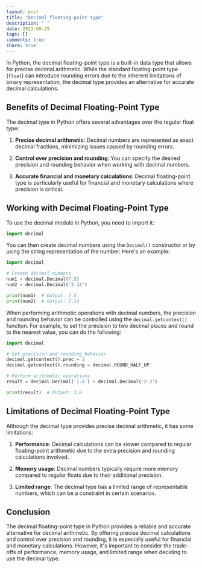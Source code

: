 ```yaml
---
layout: post
title: "Decimal floating-point type"
description: " "
date: 2023-09-29
tags: []
comments: true
share: true
---
```


In Python, the decimal floating-point type is a built-in data type that allows for precise decimal arithmetic. While the standard floating-point type (`float`) can introduce rounding errors due to the inherent limitations of binary representation, the decimal type provides an alternative for accurate decimal calculations.

## Benefits of Decimal Floating-Point Type

The decimal type in Python offers several advantages over the regular float type:

1. **Precise decimal arithmetic**: Decimal numbers are represented as exact decimal fractions, minimizing issues caused by rounding errors.

2. **Control over precision and rounding**: You can specify the desired precision and rounding behavior when working with decimal numbers.

3. **Accurate financial and monetary calculations**: Decimal floating-point type is particularly useful for financial and monetary calculations where precision is critical.

## Working with Decimal Floating-Point Type

To use the decimal module in Python, you need to import it:

```python
import decimal
```

You can then create decimal numbers using the `Decimal()` constructor or by using the string representation of the number. Here's an example:

```python
import decimal

# Create decimal numbers
num1 = decimal.Decimal(7.5)
num2 = decimal.Decimal('3.14')

print(num1)  # Output: 7.5
print(num2)  # Output: 3.14
```

When performing arithmetic operations with decimal numbers, the precision and rounding behavior can be controlled using the `decimal.getcontext()` function. For example, to set the precision to two decimal places and round to the nearest value, you can do the following:

```python
import decimal

# Set precision and rounding behavior
decimal.getcontext().prec = 2
decimal.getcontext().rounding = decimal.ROUND_HALF_UP

# Perform arithmetic operations
result = decimal.Decimal('1.5') + decimal.Decimal('2.3')

print(result)  # Output: 3.8
```

## Limitations of Decimal Floating-Point Type

Although the decimal type provides precise decimal arithmetic, it has some limitations:

1. **Performance**: Decimal calculations can be slower compared to regular floating-point arithmetic due to the extra precision and rounding calculations involved.

2. **Memory usage**: Decimal numbers typically require more memory compared to regular floats due to their additional precision.

3. **Limited range**: The decimal type has a limited range of representable numbers, which can be a constraint in certain scenarios.

## Conclusion

The decimal floating-point type in Python provides a reliable and accurate alternative for decimal arithmetic. By offering precise decimal calculations and control over precision and rounding, it is especially useful for financial and monetary calculations. However, it's important to consider the trade-offs of performance, memory usage, and limited range when deciding to use the decimal type.